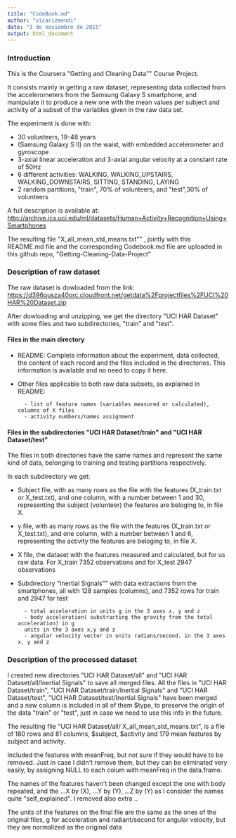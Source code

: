 ```yaml
---
title: "CodeBook.md"
author: "vicarizmendi"
date: "3 de noviembre de 2015"
output: html_document
---
```


### Introduction


This is the Coursera "Getting and Cleaning Data"" Course Project.

It consists mainly in getting a raw dataset, representing data collected from 
the accelerometers from the Samsung Galaxy S smartphone, and manipulate it to 
produce a new one with the mean values per subject and activity of a subset of
the variables given in the raw data set.

The experiment is done with:

* 30 volunteers, 19-48 years
* (Samsung Galaxy S II) on the waist, with embedded accelerometer and gyroscope
* 3-axial linear acceleration and 3-axial angular velocity at a constant rate of 50Hz
* 6 different activities: WALKING, WALKING_UPSTAIRS, WALKING_DOWNSTAIRS, SITTING,
STANDING, LAYING
* 2 random partitions, "train", 70% of volunteers, and "test",30% of volunteers

A full description is available at:
http://archive.ics.uci.edu/ml/datasets/Human+Activity+Recognition+Using+Smartphones


The resulting file "X_all_mean_std_means.txt"" , jointly with this README.md file
and the corresponding Codebook.md file are uploaded in this github repo,
"Getting-Cleaning-Data-Project"



### Description of raw dataset

The raw dataset is dowloaded from the link:
https://d396qusza40orc.cloudfront.net/getdata%2Fprojectfiles%2FUCI%20HAR%20Dataset.zip

After dowloading and unzipping, we get the directory "UCI HAR Dataset" with some
files and two subdirectories, "train" and "test".

#### Files in the main directory 

* README: Complete information about the experiment, data collected, the content 
of each record and the files included in the directories. This information is 
available and no need to copy it here.
* Other files applicable to both raw data subsets, as explained in README:

        - list of feature names (variables measured or calculated), columns of X files
        - activity numbers/names assignment


#### Files in the subdirectories "UCI HAR Dataset/train" and "UCI HAR Dataset/test"

The files in both directories have the same names and represent the same kind of
data, belonging to training and testing partitions respectively.

In each subdirectory we get:

* Subject file, with as many rows as the file with the features (X_train.txt or 
X_test.txt), and one column, with a number between 1 and 30, representing the 
subject (volunteer) the features are beloging to, in file X.
* y file, with as many rows as the file with the features (X_train.txt or 
X_test.txt), and one column, with a number between 1 and 6, representing the 
activity the features are beloging to, in file X.
* X file, the dataset with the features measured and calculated, but for us raw
data. For X_train 7352 observations and for X_test 2947 observations 
* Subdirectory "Inertial Signals"" with data extractions from the smartphones, all
with 128 samples (columns), and 7352 rows for train and 2947 for test

        - total acceleration in units g in the 3 axes x, y and z
        - body acceleration( substracting the gravity from the total acceleration) in g 
        units in the 3 axes x,y and z
        - angular velocity vector in units radians/second. in the 3 axes x, y and z

### Description of the processed dataset

I created new directories "UCI HAR Dataset/all" and  "UCI HAR Dataset/all/Inertial Signals" to save all merged files. All the files in "UCI HAR Dataset/train", "UCI HAR Dataset/train/Inertial Signals" and "UCI HAR Dataset/test", "UCI HAR Dataset/test/Inertial Signals" have been merged and a new column is included in all of them $type, to preserve the origin of the data "train" or "test", just in case we need to use this info in the future.


The resulting file "UCI HAR Dataset/all/ X_all_mean_std_means.txt", is a file of 180 rows and 81 columns, $subject, $activity and 179 mean features by subject and activity.

Included the features with meanFreq, but not sure if they would have to be removed. Just in case I didn't remove them, but they can be eliminated very easily, by assigning NULL to each colum with meanFreq in the data.frame.

The names of the features haven't been changed except the one with body repeated, and the ...X by (X), ...Y by (Y), ...Z by (Y) as I consider the names quite "self_explained". I removed also extra ..

The units of the features on the final file are the same as the ones of the original files, g for acceleration and radiant/second for angular velocity, but they are normalized as the original data 

